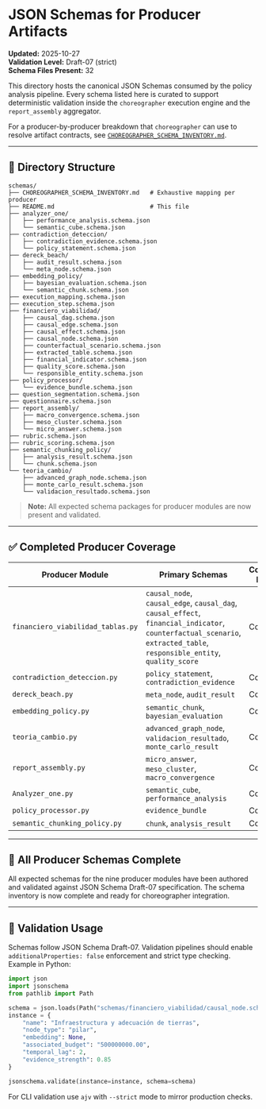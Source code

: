 # JSON Schemas for Producer Artifacts
**Updated:** 2025-10-27  
**Validation Level:** Draft-07 (strict)  
**Schema Files Present:** 32

This directory hosts the canonical JSON Schemas consumed by the policy analysis
pipeline. Every schema listed here is curated to support deterministic
validation inside the `choreographer` execution engine and the `report_assembly`
aggregator.

For a producer-by-producer breakdown that `choreographer` can use to resolve
artifact contracts, see
[`CHOREOGRAPHER_SCHEMA_INVENTORY.md`](CHOREOGRAPHER_SCHEMA_INVENTORY.md).

---

## 📁 Directory Structure

```
schemas/
├── CHOREOGRAPHER_SCHEMA_INVENTORY.md   # Exhaustive mapping per producer
├── README.md                           # This file
├── analyzer_one/
│   ├── performance_analysis.schema.json
│   └── semantic_cube.schema.json
├── contradiction_deteccion/
│   ├── contradiction_evidence.schema.json
│   └── policy_statement.schema.json
├── dereck_beach/
│   ├── audit_result.schema.json
│   └── meta_node.schema.json
├── embedding_policy/
│   ├── bayesian_evaluation.schema.json
│   └── semantic_chunk.schema.json
├── execution_mapping.schema.json
├── execution_step.schema.json
├── financiero_viabilidad/
│   ├── causal_dag.schema.json
│   ├── causal_edge.schema.json
│   ├── causal_effect.schema.json
│   ├── causal_node.schema.json
│   ├── counterfactual_scenario.schema.json
│   ├── extracted_table.schema.json
│   ├── financial_indicator.schema.json
│   ├── quality_score.schema.json
│   └── responsible_entity.schema.json
├── policy_processor/
│   └── evidence_bundle.schema.json
├── question_segmentation.schema.json
├── questionnaire.schema.json
├── report_assembly/
│   ├── macro_convergence.schema.json
│   ├── meso_cluster.schema.json
│   └── micro_answer.schema.json
├── rubric.schema.json
├── rubric_scoring.schema.json
├── semantic_chunking_policy/
│   ├── analysis_result.schema.json
│   └── chunk.schema.json
└── teoria_cambio/
    ├── advanced_graph_node.schema.json
    ├── monte_carlo_result.schema.json
    └── validacion_resultado.schema.json
```

> **Note:** All expected schema packages for producer modules are now present and validated.

---

## ✅ Completed Producer Coverage

| Producer Module                     | Primary Schemas                                                                           | Coverage Notes |
|------------------------------------|-------------------------------------------------------------------------------------------|----------------|
| `financiero_viabilidad_tablas.py`  | `causal_node`, `causal_edge`, `causal_dag`, `causal_effect`, `financial_indicator`, `counterfactual_scenario`, `extracted_table`, `responsible_entity`, `quality_score` | Complete       |
| `contradiction_deteccion.py`       | `policy_statement`, `contradiction_evidence`                                              | Complete       |
| `dereck_beach.py`                  | `meta_node`, `audit_result`                                                               | Complete       |
| `embedding_policy.py`              | `semantic_chunk`, `bayesian_evaluation`                                                   | Complete       |
| `teoria_cambio.py`                 | `advanced_graph_node`, `validacion_resultado`, `monte_carlo_result`                       | Complete       |
| `report_assembly.py`               | `micro_answer`, `meso_cluster`, `macro_convergence`                                        | Complete       |
| `Analyzer_one.py`                  | `semantic_cube`, `performance_analysis`                                                    | Complete       |
| `policy_processor.py`              | `evidence_bundle`                                                                          | Complete       |
| `semantic_chunking_policy.py`      | `chunk`, `analysis_result`                                                                 | Complete       |

---

## 🎉 All Producer Schemas Complete

All expected schemas for the nine producer modules have been authored and validated against JSON Schema Draft-07 specification. The schema inventory is now complete and ready for choreographer integration.

---

## 🎯 Validation Usage

Schemas follow JSON Schema Draft-07. Validation pipelines should enable
`additionalProperties: false` enforcement and strict type checking. Example in
Python:

```python
import json
import jsonschema
from pathlib import Path

schema = json.loads(Path("schemas/financiero_viabilidad/causal_node.schema.json").read_text())
instance = {
    "name": "Infraestructura y adecuación de tierras",
    "node_type": "pilar",
    "embedding": None,
    "associated_budget": "500000000.00",
    "temporal_lag": 2,
    "evidence_strength": 0.85
}

jsonschema.validate(instance=instance, schema=schema)
```

For CLI validation use `ajv` with `--strict` mode to mirror production checks.
